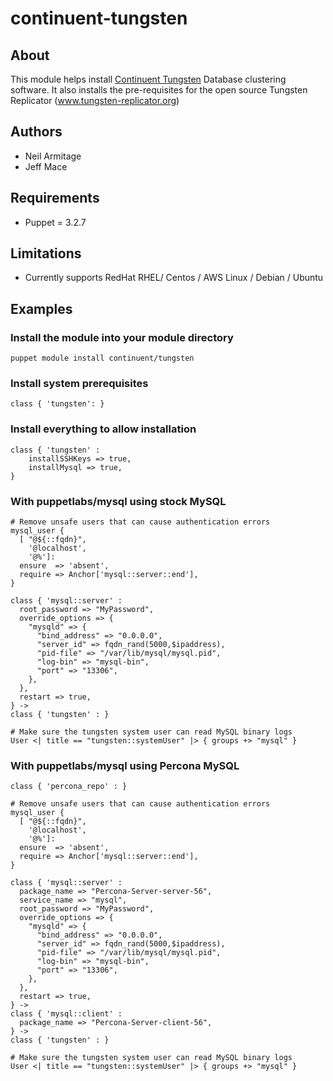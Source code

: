 # continuent-tungsten

## About

This module helps install [Continuent Tungsten](https://www.continuent.com) Database clustering software.
It also installs the pre-requisites for the open source Tungsten Replicator (www.tungsten-replicator.org)


## Authors

* Neil Armitage
* Jeff Mace

## Requirements

* Puppet = 3.2.7

## Limitations

* Currently supports RedHat RHEL/ Centos / AWS Linux / Debian / Ubuntu

## Examples

### Install the module into your module directory

    puppet module install continuent/tungsten
    
### Install system prerequisites

    class { 'tungsten': }

### Install everything to allow installation

    class { 'tungsten' :
    	installSSHKeys => true,
    	installMysql => true,
    }

### With puppetlabs/mysql using stock MySQL

    # Remove unsafe users that can cause authentication errors
    mysql_user {
      [ "@${::fqdn}",
        '@localhost',
        '@%']:
      ensure  => 'absent',
      require => Anchor['mysql::server::end'],
    }

    class { 'mysql::server' :
      root_password => "MyPassword",
      override_options => {
        "mysqld" => {
          "bind_address" => "0.0.0.0",
          "server_id" => fqdn_rand(5000,$ipaddress),
          "pid-file" => "/var/lib/mysql/mysql.pid",
          "log-bin" => "mysql-bin",
          "port" => "13306",
        },
      },
      restart => true,
    } ->
    class { 'tungsten' : }
    
    # Make sure the tungsten system user can read MySQL binary logs
    User <| title == "tungsten::systemUser" |> { groups +> "mysql" }

### With puppetlabs/mysql using Percona MySQL

    class { 'percona_repo' : }
    
    # Remove unsafe users that can cause authentication errors
    mysql_user {
      [ "@${::fqdn}",
        '@localhost',
        '@%']:
      ensure  => 'absent',
      require => Anchor['mysql::server::end'],
    }

    class { 'mysql::server' :
      package_name => "Percona-Server-server-56",
      service_name => "mysql",
      root_password => "MyPassword",
      override_options => {
        "mysqld" => {
          "bind_address" => "0.0.0.0",
          "server_id" => fqdn_rand(5000,$ipaddress),
          "pid-file" => "/var/lib/mysql/mysql.pid",
          "log-bin" => "mysql-bin",
          "port" => "13306",
        },
      },
      restart => true,
    } ->
    class { 'mysql::client' :
      package_name => "Percona-Server-client-56",
    } ->
    class { 'tungsten' : }
    
    # Make sure the tungsten system user can read MySQL binary logs
    User <| title == "tungsten::systemUser" |> { groups +> "mysql" }